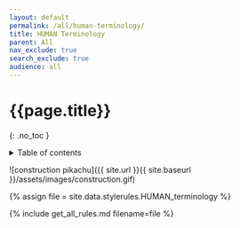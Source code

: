 ```yaml
---
layout: default
permalink: /all/human-terminology/
title: HUMAN Terminology
parent: All
nav_exclude: true
search_exclude: true
audience: all
---
```

# {{page.title}} 
{: .no_toc }
<details markdown="block">
  <summary>
    Table of contents
  </summary>
  {: .text-delta }
- TOC
{:toc}
</details>

![construction pikachu]({{ site.url }}{{ site.baseurl }}/assets/images/construction.gif)

{% assign file = site.data.stylerules.HUMAN_terminology %}

{% include get_all_rules.md filename=file %}

